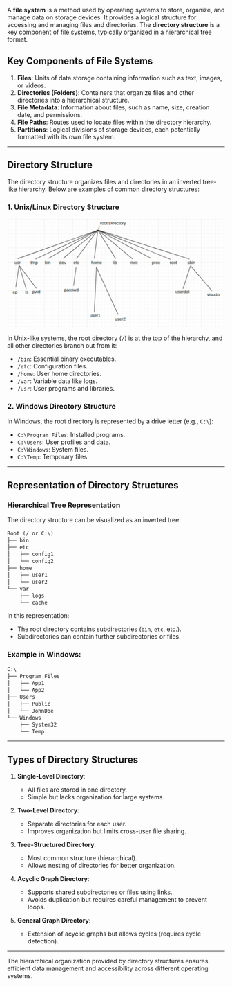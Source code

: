 A **file system** is a method used by operating systems to store, organize, and manage data on storage devices. It provides a logical structure for accessing and managing files and directories. The **directory structure** is a key component of file systems, typically organized in a hierarchical tree format.

## Key Components of File Systems

1. **Files**: Units of data storage containing information such as text, images, or videos.
2. **Directories (Folders)**: Containers that organize files and other directories into a hierarchical structure.
3. **File Metadata**: Information about files, such as name, size, creation date, and permissions.
4. **File Paths**: Routes used to locate files within the directory hierarchy.
5. **Partitions**: Logical divisions of storage devices, each potentially formatted with its own file system.

---

## Directory Structure

The directory structure organizes files and directories in an inverted tree-like hierarchy. Below are examples of common directory structures:

### 1. **Unix/Linux Directory Structure**

![Linux Directory](image.png)

In Unix-like systems, the root directory (`/`) is at the top of the hierarchy, and all other directories branch out from it:

- `/bin`: Essential binary executables.
- `/etc`: Configuration files.
- `/home`: User home directories.
- `/var`: Variable data like logs.
- `/usr`: User programs and libraries.

### 2. **Windows Directory Structure**

In Windows, the root directory is represented by a drive letter (e.g., `C:\`):

- `C:\Program Files`: Installed programs.
- `C:\Users`: User profiles and data.
- `C:\Windows`: System files.
- `C:\Temp`: Temporary files.

---

## Representation of Directory Structures

### Hierarchical Tree Representation

The directory structure can be visualized as an inverted tree:

```
Root (/ or C:\)
├── bin
├── etc
│   ├── config1
│   └── config2
├── home
│   ├── user1
│   └── user2
└── var
    ├── logs
    └── cache
```

In this representation:

- The root directory contains subdirectories (`bin`, `etc`, etc.).
- Subdirectories can contain further subdirectories or files.

### Example in Windows:

```
C:\
├── Program Files
│   ├── App1
│   └── App2
├── Users
│   ├── Public
│   └── JohnDoe
└── Windows
    ├── System32
    └── Temp
```

---

## Types of Directory Structures

1. **Single-Level Directory**:

   - All files are stored in one directory.
   - Simple but lacks organization for large systems.

2. **Two-Level Directory**:

   - Separate directories for each user.
   - Improves organization but limits cross-user file sharing.

3. **Tree-Structured Directory**:

   - Most common structure (hierarchical).
   - Allows nesting of directories for better organization.

4. **Acyclic Graph Directory**:

   - Supports shared subdirectories or files using links.
   - Avoids duplication but requires careful management to prevent loops.

5. **General Graph Directory**:
   - Extension of acyclic graphs but allows cycles (requires cycle detection).

---

The hierarchical organization provided by directory structures ensures efficient data management and accessibility across different operating systems.
